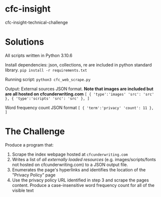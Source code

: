 # cfc-insight
cfc-insight-technical-challenge


# Solutions
All scripts written in Python 3.10.6

Install dependencies: json, collections, re are included in python standard library.
`pip install -r requirements.txt`

Running script:
`python3 cfc_web_scrape.py`

Output:
External sources JSON format. **Note that images are included but are all hosted on cfcunderwriting.com**
`
[
    {
        'type':'images'
        'src': 'src'
    },
    {
        'type':'scripts'
        'src': 'src'
    },
]
`


Word frequency count JSON format
`
[
    {
        'term':'privacy'
        'count': 11
    },
]
`

# The Challenge
Produce a program that:
1. Scrape the index webpage hosted at `cfcunderwriting.com`
2. Writes a list of *all externally loaded resources* (e.g. images/scripts/fonts not hosted
on cfcunderwriting.com) to a JSON output file.
3. Enumerates the page's hyperlinks and identifies the location of the "Privacy Policy"
page
4. Use the privacy policy URL identified in step 3 and scrape the pages content.
Produce a case-insensitive word frequency count for all of the visible text